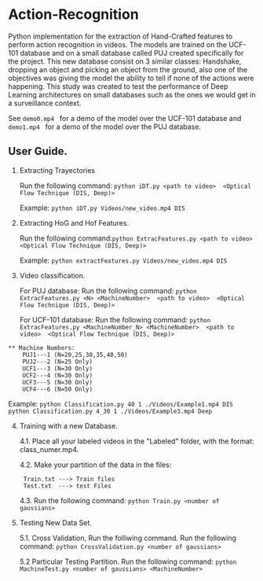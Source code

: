 # Action-Recognition
Python implementation for the extraction of Hand-Crafted features to perform action recognition in videos. The models are trained on the UCF-101 database and on a small database called PUJ created specifically for the project. This new database consist on 3 similar classes: Handshake, dropping an object and picking an object from the ground, also one of the objectives was giving the model the ability to tell if none of the actions were happening. This study was created to test the performance of Deep Learning architectures on small databases such as the ones we would get in a surveillance context. 

See ```demo0.mp4 ``` for a demo of the model over the UCF-101 database and ```demo1.mp4 ``` for a demo of the model over the PUJ database. 

## User Guide. 

1. Extracting Trayectories

	Run the following command: ```python iDT.py <path to video>  <Optical Flow Technique (DIS, Deep)>```
	
	Example: ```python iDT.py Videos/new_video.mp4 DIS```

2. Extracting HoG and Hof Features.

	Run the following command:```python ExtracFeatures.py <path to video>  <Optical Flow Technique (DIS, Deep)>```
	
	Example: ```python extractFeatures.py Videos/new_video.mp4 DIS```
 
3. Video classification.

	For PUJ database: 
		Run the following command: ```python ExtracFeatures.py <N> <MachineNumber>  <path to video>  <Optical Flow Technique (DIS, Deep)>```

	For UCF-101 database: 
		Run the following command: ```python ExtracFeatures.py <MachineNumber_N> <MachineNumber>  <path to video>  <Optical Flow Technique (DIS, Deep)>```

```
** Machine Numbers:
	PUJ1---1 (N=20,25,30,35,40,50)
	PUJ2---2 (N=25 Only)
	UCF1---3 (N=30 Only)
	UCF2---4 (N=30 Only)
	UCF3---5 (N=30 Only)
	UCF4---6 (N=50 Only)
````

Example: 
```python Classification.py 40 1 ./Videos/Example1.mp4 DIS```
```python Classification.py 4_30 1 ./Videos/Example3.mp4 Deep```

4. Training with a new Database.

	4.1. Place all your labeled videos in the "Labeled" folder, with the format: class_numer.mp4.
	
	4.2. Make your partition of the data in the files:
	
		Train.txt ---> Train files 
		Test.txt  ---> test Files 
	
		
	4.3. Run the following command: ```python Train.py <number of gaussians>```

5. Testing New Data Set. 

	5.1. Cross Validation, Run the folliwing command.
 		 Run the following command: ```python CrossValidation.py <number of gaussians>```

	5.2 Particular Testing Partition.
		Run the following command: ```python MachineTest.py <number of gaussians> <MachineNumber>```
